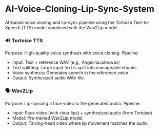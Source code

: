 # AI-Voice-Cloning-Lip-Sync-System
AI-based voice cloning and lip-sync pipeline using the Tortoise Text-to-Speech (TTS) model combined with the Wav2Lip model. 
<br>
### 🔊 Tortoise TTS
Purpose: High-quality voice synthesis with voice cloning.
Pipeline:
- Input: Text + reference WAV (e.g., AngelinaJolie.wav)
- Text splitting: Large input text is split into manageable chunks.
- Voice synthesis: Generates speech in the reference voice.
- Output: Synthesized audio WAV file. <br>

### 🗣️ Wav2Lip
Purpose: Lip-syncing a face video to the generated audio.
Pipeline:
- Input: Face video (with clear lips) + synthesized audio (from Tortoise)
- Model: Pre-trained Wav2Lip model
- Output: Talking-head video where lip movement matches the audio.
